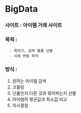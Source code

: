 ﻿# BigData

### 사이트 : 아이템 거래 사이트
### 목적 : 
      · 최저가, 급처 물품 선별
      · 시세 변동 파악
### 방식 : 
   1. 원하는 아이템 검색
   2. 크롤링
   3. 단품인지 다른 것과 묶어파는지 선별
   4. 아이템의 평균값과 최소값 비교
   5. 의사결정
